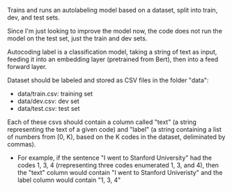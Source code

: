 Trains and runs an autolabeling model based on a dataset, split into train, dev, and test sets.

Since I'm just looking to improve the model now, the code does not run the model on the test set, just the train and dev sets.

Autocoding label is a classification model, taking a string of text as input, feeding it into an embedding layer (pretrained from Bert), then into a feed forward layer. 

Dataset should be labeled and stored as CSV files in the folder "data":
- data/train.csv: training set
- data/dev.csv: dev set
- data/test.csv: test set

Each of these csvs should contain a column called "text" (a string representing the text of a given code) and "label" (a string containing a list of numbers from [0, K), based on the K codes in the dataset, deliminated by commas).
- For example, if the sentence "I went to Stanford University" had the codes 1, 3, 4 (rrepresenting three codes enumerated 1, 3, and 4), then the "text" column would contain "I went to Stanford Univeristy" and the label column would contain "1, 3, 4"
